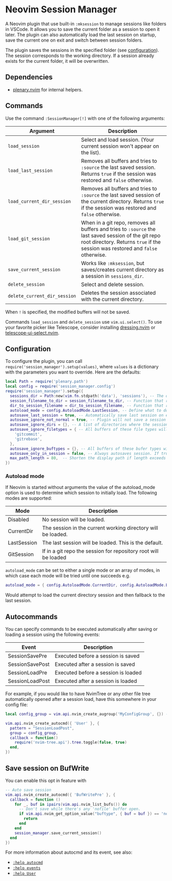 # Neovim Session Manager

A Neovim plugin that use built-in `:mksession` to manage sessions like folders in VSCode. It allows you to save the current folder as a session to open it later. The plugin can also automatically load the last session on startup, save the current one on exit and switch between session folders.

The plugin saves the sessions in the specified folder (see [configuration](#configuration)). The session corresponds to the working directory. If a session already exists for the current folder, it will be overwritten.

## Dependencies

- [plenary.nvim](https://github.com/nvim-lua/plenary.nvim) for internal helpers.

## Commands

Use the command `:SessionManager[!]` with one of the following arguments:

| Argument                     | Description                                                                                                                                                                             |
| -----------------------------| --------------------------------------------------------------------------------------------------------------------------------------------------------------------------------------- |
| `load_session`               | Select and load session. (Your current session won't appear on the list).                                                                                                               |
| `load_last_session`          | Removes all buffers and tries to `:source` the last saved session. Returns `true` if the session was restored and `false` otherwise.                                                    |
| `load_current_dir_session`   | Removes all buffers and tries to `:source` the last saved session of the current directory. Returns `true` if the session was restored and `false` otherwise.                           |
| `load_git_session`           | When in a git repo, removes all buffers and tries to `:source` the last saved session of the git repo root directory. Returns `true` if the session was restored and `false` otherwise. |
| `save_current_session`       | Works like `:mksession`, but saves/creates current directory as a session in `sessions_dir`.                                                                                            |
| `delete_session`             | Select and delete session.                                                                                                                                                              |
| `delete_current_dir_session` | Deletes the session associated with the current directory.                                                                                                                              |

When `!` is specified, the modified buffers will not be saved.

Commands `load_session` and `delete_session` use `vim.ui.select()`. To use your favorite picker like Telescope, consider installing [dressing.nvim](https://github.com/stevearc/dressing.nvim) or [telescope-ui-select.nvim](https://github.com/nvim-telescope/telescope-ui-select.nvim).

## Configuration

To configure the plugin, you can call `require('session_manager').setup(values)`, where `values` is a dictionary with the parameters you want to override. Here are the defaults:

```lua
local Path = require('plenary.path')
local config = require('session_manager.config')
require('session_manager').setup({
  sessions_dir = Path:new(vim.fn.stdpath('data'), 'sessions'), -- The directory where the session files will be saved.
  session_filename_to_dir = session_filename_to_dir, -- Function that replaces symbols into separators and colons to transform filename into a session directory.
  dir_to_session_filename = dir_to_session_filename, -- Function that replaces separators and colons into special symbols to transform session directory into a filename. Should use `vim.uv.cwd()` if the passed `dir` is `nil`.
  autoload_mode = config.AutoloadMode.LastSession, -- Define what to do when Neovim is started without arguments. See "Autoload mode" section below.
  autosave_last_session = true, -- Automatically save last session on exit and on session switch.
  autosave_ignore_not_normal = true, -- Plugin will not save a session when no buffers are opened, or all of them aren't writable or listed.
  autosave_ignore_dirs = {}, -- A list of directories where the session will not be autosaved.
  autosave_ignore_filetypes = { -- All buffers of these file types will be closed before the session is saved.
    'gitcommit',
    'gitrebase',
  },
  autosave_ignore_buftypes = {}, -- All buffers of these bufer types will be closed before the session is saved.
  autosave_only_in_session = false, -- Always autosaves session. If true, only autosaves after a session is active.
  max_path_length = 80,  -- Shorten the display path if length exceeds this threshold. Use 0 if don't want to shorten the path at all.
})
```

### Autoload mode

If Neovim is started without arguments the value of the autoload_mode option is used to determine which session to initially load. The following modes are supported:

| Mode        | Description                                                     |
| ----------- | --------------------------------------------------------------- |
| Disabled    | No session will be loaded.                                      |
| CurrentDir  | The session in the current working directory will be loaded.    |
| LastSession | The last session will be loaded. This is the default.           |
| GitSession  | If in a git repo the session for repository root will be loaded |

`autoload_mode` can be set to either a single mode or an array of modes, in which
case each mode will be tried until one succeeds e.g.

```lua
autoload_mode = { config.AutoloadMode.CurrentDir, config.AutoloadMode.LastSession }
```

Would attempt to load the current directory session and then fallback to the last session.


## Autocommands

You can specify commands to be executed automatically after saving or loading a session using the following events:

| Event           | Description                         |
| --------------- | ----------------------------------- |
| SessionSavePre  | Executed before a session is saved  |
| SessionSavePost | Executed after a session is saved   |
| SessionLoadPre  | Executed before a session is loaded |
| SessionLoadPost | Executed after a session is loaded  |

For example, if you would like to have NvimTree or any other file tree automatically opened after a session load, have this somewhere in your config file:

```lua
local config_group = vim.api.nvim_create_augroup('MyConfigGroup', {}) -- A global group for all your config autocommands

vim.api.nvim_create_autocmd({ 'User' }, {
  pattern = "SessionLoadPost",
  group = config_group,
  callback = function()
    require('nvim-tree.api').tree.toggle(false, true)
  end,
})
```

## Save session on BufWrite

You can enable this opt in feature with

```lua
-- Auto save session
vim.api.nvim_create_autocmd({ 'BufWritePre' }, {
  callback = function ()
    for _, buf in ipairs(vim.api.nvim_list_bufs()) do
      -- Don't save while there's any 'nofile' buffer open.
      if vim.api.nvim_get_option_value("buftype", { buf = buf }) == 'nofile' then
        return
      end
    end
    session_manager.save_current_session()
  end
})
```

For more information about autocmd and its event, see also:

- [`:help autocmd`](https://neovim.io/doc/user/autocmd.html)
- [`:help events`](https://neovim.io/doc/user/autocmd.html#events)
- [`:help User`](https://neovim.io/doc/user/autocmd.html#User)
